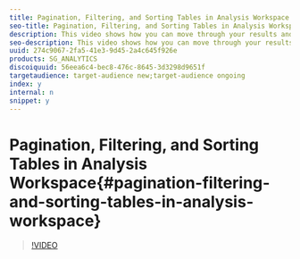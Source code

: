 ```yaml
---
title: Pagination, Filtering, and Sorting Tables in Analysis Workspace
seo-title: Pagination, Filtering, and Sorting Tables in Analysis Workspace
description: This video shows how you can move through your results and organize your data through pagination, filtering, and sorting in Analysis Workspace.
seo-description: This video shows how you can move through your results and organize your data through pagination, filtering, and sorting in Analysis Workspace.
uuid: 274c9067-2fa5-41e3-9d45-2a4c645f926e
products: SG_ANALYTICS
discoiquuid: 56eea6c4-bec8-476c-8645-3d3298d9651f
targetaudience: target-audience new;target-audience ongoing
index: y
internal: n
snippet: y
---
```


# Pagination, Filtering, and Sorting Tables in Analysis Workspace{#pagination-filtering-and-sorting-tables-in-analysis-workspace}

>[!VIDEO](https://video.tv.adobe.com/v/23968/?quality=12)

